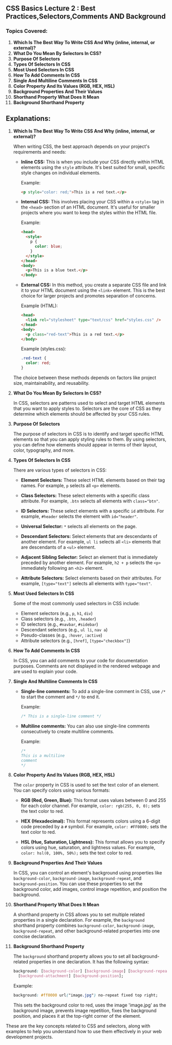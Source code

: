 ## CSS Basics Lecture 2 : Best Practices,Selectors,Comments AND Background

### Topics Covered:

1. **Which Is The Best Way To Write CSS And Why (inline, internal, or external)?**
2. **What Do You Mean By Selectors In CSS?**
3. **Purpose Of Selectors**
4. **Types Of Selectors In CSS**
5. **Most Used Selectors In CSS**
6. **How To Add Comments In CSS**
7. **Single And Multiline Comments In CSS**
8. **Color Property And Its Values (RGB, HEX, HSL)**
9. **Background Properties And Their Values**
10. **Shorthand Property What Does It Mean**
11. **Background Shorthand Property**

## Explanations:

1. **Which Is The Best Way To Write CSS And Why (inline, internal, or external)?**

   When writing CSS, the best approach depends on your project's requirements and needs:

   - **Inline CSS:** This is when you include your CSS directly within HTML elements using the `style` attribute. It's best suited for small, specific style changes on individual elements.

     Example:

     ```html
     <p style="color: red;">This is a red text.</p>
     ```

   - **Internal CSS:** This involves placing your CSS within a `<style>` tag in the `<head>` section of an HTML document. It's useful for smaller projects where you want to keep the styles within the HTML file.

     Example:

     ```html
     <head>
       <style>
         p {
           color: blue;
         }
       </style>
     </head>
     <body>
       <p>This is a blue text.</p>
     </body>
     ```

   - **External CSS:** In this method, you create a separate CSS file and link it to your HTML document using the `<link>` element. This is the best choice for larger projects and promotes separation of concerns.

     Example (HTML):

     ```html
     <head>
       <link rel="stylesheet" type="text/css" href="styles.css" />
     </head>
     <body>
       <p class="red-text">This is a red text.</p>
     </body>
     ```

     Example (styles.css):

     ```css
     .red-text {
       color: red;
     }
     ```

   The choice between these methods depends on factors like project size, maintainability, and reusability.

2. **What Do You Mean By Selectors In CSS?**

   In CSS, selectors are patterns used to select and target HTML elements that you want to apply styles to. Selectors are the core of CSS as they determine which elements should be affected by your CSS rules.

3. **Purpose Of Selectors**

   The purpose of selectors in CSS is to identify and target specific HTML elements so that you can apply styling rules to them. By using selectors, you can define how elements should appear in terms of their layout, color, typography, and more.

4. **Types Of Selectors In CSS**

   There are various types of selectors in CSS:

   - **Element Selectors:** These select HTML elements based on their tag names. For example, `p` selects all `<p>` elements.

   - **Class Selectors:** These select elements with a specific class attribute. For example, `.btn` selects all elements with `class="btn"`.

   - **ID Selectors:** These select elements with a specific `id` attribute. For example, `#header` selects the element with `id="header"`.

   - **Universal Selector:** `*` selects all elements on the page.

   - **Descendant Selectors:** Select elements that are descendants of another element. For example, `ul li` selects all `<li>` elements that are descendants of a `<ul>` element.

   - **Adjacent Sibling Selector:** Select an element that is immediately preceded by another element. For example, `h2 + p` selects the `<p>` immediately following an `<h2>` element.

   - **Attribute Selectors:** Select elements based on their attributes. For example, `[type="text"]` selects all elements with `type="text"`.

5. **Most Used Selectors In CSS**

   Some of the most commonly used selectors in CSS include:

   - Element selectors (e.g., `p`, `h1`, `div`)
   - Class selectors (e.g., `.btn`, `.header`)
   - ID selectors (e.g., `#navbar`, `#sidebar`)
   - Descendant selectors (e.g., `ul li`, `nav a`)
   - Pseudo-classes (e.g., `:hover`, `:active`)
   - Attribute selectors (e.g., `[href]`, `[type="checkbox"]`)

6. **How To Add Comments In CSS**

   In CSS, you can add comments to your code for documentation purposes. Comments are not displayed in the rendered webpage and are used to explain your code.

7. **Single And Multiline Comments In CSS**

   - **Single-line comments:** To add a single-line comment in CSS, use `/*` to start the comment and `*/` to end it.

     Example:

     ```css
     /* This is a single-line comment */
     ```

   - **Multiline comments:** You can also use single-line comments consecutively to create multiline comments.

     Example:

     ```css
     /*
     This is a multiline
     comment
     */
     ```

8. **Color Property And Its Values (RGB, HEX, HSL)**

   The `color` property in CSS is used to set the text color of an element. You can specify colors using various formats:

   - **RGB (Red, Green, Blue):** This format uses values between 0 and 255 for each color channel. For example, `color: rgb(255, 0, 0);` sets the text color to red.

   - **HEX (Hexadecimal):** This format represents colors using a 6-digit code preceded by a `#` symbol. For example, `color: #FF0000;` sets the text color to red.

   - **HSL (Hue, Saturation, Lightness):** This format allows you to specify colors using hue, saturation, and lightness values. For example, `color: hsl(0, 100%, 50%);` sets the text color to red.

9. **Background Properties And Their Values**

   In CSS, you can control an element's background using properties like `background-color`, `background-image`, `background-repeat`, and `background-position`. You can use these properties to set the background color, add images, control image repetition, and position the background.

10. **Shorthand Property What Does It Mean**

    A shorthand property in CSS allows you to set multiple related properties in a single declaration. For example, the `background` shorthand property combines `background-color`, `background-image`, `background-repeat`, and other background-related properties into one concise declaration.

11. **Background Shorthand Property**

    The `background` shorthand property allows you to set all background-related properties in one declaration. It has the following syntax:

    ```css
    background: [background-color] [background-image] [background-repeat]
      [background-attachment] [background-position];
    ```

    Example:

    ```css
    background: #ff0000 url("image.jpg") no-repeat fixed top right;
    ```

    This sets the background color to red, uses the image 'image.jpg' as the background image, prevents image repetition, fixes the background position, and places it at the top-right corner of the element.

These are the key concepts related to CSS and selectors, along with examples to help you understand how to use them effectively in your web development projects.
